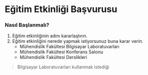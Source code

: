 # Eğitim Etkinliği Başvurusu

### Nasıl Başlanmalı?

1. Eğitim etkinliğinin adını kararlaştırın.
2. Eğitim etkinliğini nerede yapmak istiyorsunuz buna karar verin.
    - Mühendislik Fakültesi Bilgisayar Laboratuvarları
    - Mühendislik Fakültesi Konferans Salonu
    - Mühendislik Fakültesi Derslikleri


 > Bilgisayar Laboratuvarları kullanmak istediği
